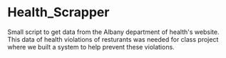 # Health_Scrapper

Small script to get data from the Albany department of health's website. This data of health violations of resturants was needed for class project where we built a system to help prevent these violations. 
